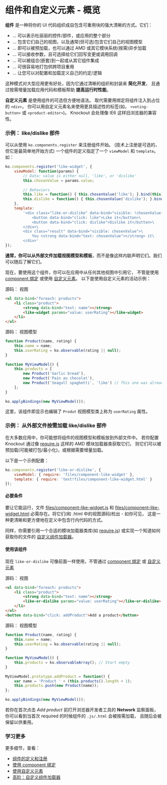 # 组件和自定义元素 - 概览

**组件** 是一种将你的 UI 代码组织成自包含可重用块的强大清晰的方式。它们：

* ... 可以表示杜丽丽的控件/部件，或应用的整个部分
* ... 包含它们自己的视图，以及通常(但可选)包含它们自己的视图模型
* ... 即可以被预加载，也可以通过 AMD 或其它模块系统(按需)异步加载
* ... 可以接收参数，且可选择给它们回写变更或调用回调
* ... 可以被组合(嵌套)到一起或从其它组件集成
* ... 可很容易地打包供跨项目重用
* ... 让您可以对配置和加载定义自己的约定/逻辑

这种模式对大型应用更有好处，因为它通过清晰的组织和封装来 **简化开发**，
且通过按需增量加载应用代码和模板帮助 **提高运行时性能**。

**自定义元素** 是使用组件的可选但方便地语法。
取代需要用绑定将组件注入到占位的 `<div>`，
你可以用自定义元素名来使用更具描述性的标签(如， `<voting-button>` 或 `<product-editor>`)。
Knockout 会处理像 IE6 这样旧浏览器的兼容性。

### 示例： like/dislike 部件

可以从使用 `ko.components.register` 来注册组件开始。
(技术上注册是可选的，但它是最简单地开始方式)
一个组件的定义指定了一个 `viewModel` 和 `template`。如：

```javascript
ko.components.register('like-widget', {
    viewModel: function(params) {
        // Data: value is either null, 'like', or 'dislike'
        this.chosenValue = params.value;
         
        // Behaviors
        this.like = function() { this.chosenValue('like'); }.bind(this);
        this.dislike = function() { this.chosenValue('dislike'); }.bind(this);
    },
    template:
        '<div class="like-or-dislike" data-bind="visible: !chosenValue()">\
            <button data-bind="click: like">Like it</button>\
            <button data-bind="click: dislike">Dislike it</button>\
        </div>\
        <div class="result" data-bind="visible: chosenValue">\
            You <strong data-bind="text: chosenValue"></strong> it\
        </div>'
});
```

**通常，你可以从外部文件加载视图模型和模板**，而不是像这样内联声明它们。我们可以随后了解它们。

现在，要使用这个组件，你可以在应用中从任何其他视图中引用它，
不管是使用 [component 绑定](./component-binding.md) 或使用 
[自定义元素](./component-custom-element.md)。
以下是使用自定义元素的活动示例：

源码： 视图

```html
<ul data-bind="foreach: products">
    <li class="product">
        <strong data-bind="text: name"></strong>
        <like-widget params="value: userRating"></like-widget>
    </li>
</ul>
```

源码： 视图模型

```javascript
function Product(name, rating) {
    this.name = name;
    this.userRating = ko.observable(rating || null);
}
 
function MyViewModel() {
    this.products = [
        new Product('Garlic bread'),
        new Product('Pain au chocolat'),
        new Product('Seagull spaghetti', 'like') // This one was already 'liked'
    ];
}
 
ko.applyBindings(new MyViewModel());
```

这里，该组件即显示也编辑了 `Produt` 视图模型类上称为 `userRating` 属性。

### 示例： 从外部文件按需加载 like/dislike 部件

在大多数应用中，你可能想将组件的视图模型和模板放到外部文件中。
若你配置 Knockout 通过像 [require.js](http://requirejs.org/) 这样的 AMD 模块加载器类获取它们，
则它们可以被预加载(可能被打包/最小化)，或根据需要增量加载。

以下是一个示例配置：

```javascript
ko.components.register('like-or-dislike', {
    viewModel: { require: 'files/component-like-widget' },
    template: { require: 'text!files/component-like-widget.html' }
});
```

#### 必要条件

要让它能运行，文件 
[files/component-like-widget.js](http://knockoutjs.com/documentation/files/component-like-widget.js) 
和 [files/component-like-widget.html](http://knockoutjs.com/documentation/files/component-like-widget.html)
必需存在。将它们(和 .html 中的视图源码)检出 - 如你可见，
这是一种更清晰和更方便地在定义中包含行内代码的方式。

同样，你需要引用一个合适的模块加载器类库(如 [require.js](http://requirejs.org/))
或实现一个知道如何获取你的文件的 [自定义组件加载器](./component-loaders.md)。

#### 使用该组件

现在 `like-or-dislike` 可像前面一样使用，不管通过 [component 绑定](./component-binding.md) 或
[自定义元素](./component-custom-element.md)

源码： 视图

```html
<ul data-bind="foreach: products">
    <li class="product">
        <strong data-bind="text: name"></strong>
        <like-or-dislike params="value: userRating"></like-or-dislike>
    </li>
</ul>
<button data-bind="click: addProduct">Add a product</button>
```

源码： 视图模型

```javascript
function Product(name, rating) {
    this.name = name;
    this.userRating = ko.observable(rating || null);
}
 
function MyViewModel() {
    this.products = ko.observableArray(); // Start empty
}
 
MyViewModel.prototype.addProduct = function() {
    var name = 'Product ' + (this.products().length + 1);
    this.products.push(new Product(name));
};
 
ko.applyBindings(new MyViewModel());
```

若你在首次点击 *Add product* 前打开浏览器开发者工具的 **Network** 监察面板，
你可以看到当首次 required 的时候组件的 `.js/.html` 会被按需加载，
且随后会被保留以供重用。

### 学习更多

更多细节，查看：

* [组件的定义和注册](./component-registration.md)
* [使用 component 绑定](./component-binding.md)
* [使用自定义元素](./component-custom-elements.md)
* [高阶：自定义组件加载器](./component-loaders.md)